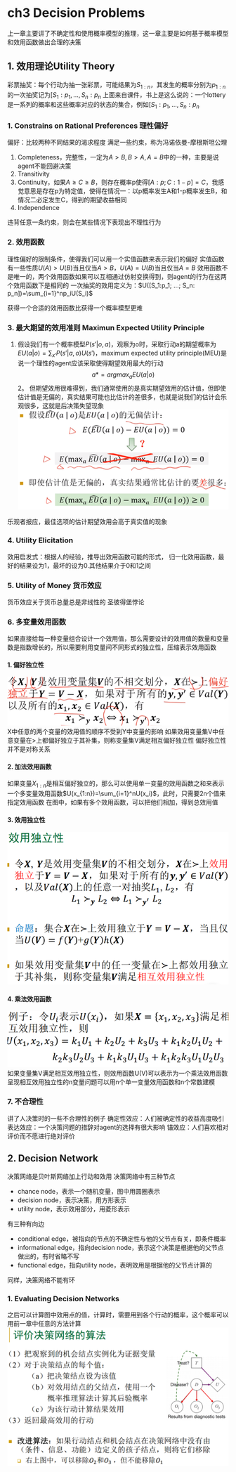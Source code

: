 # ch3 Decision Problems
上一章主要讲了不确定性和使用概率模型的推理，这一章主要是如何基于概率模型和效用函数做出合理的决策

## 1. 效用理论Utility Theory
彩票抽奖：每个行动为抽一张彩票，可能结果为$S_{1:n}$，其发生的概率分别为$p_{1:n}$的一次抽奖记为$[S_1:p_1, ..., S_n: p_n$
上面来自课件，书上是这么说的：一个lottery是一系列的概率和这些概率对应的状态的集合，例如$[S_1:p_1, ..., S_n: p_n$

### 1. Constrains on Rational Preferences 理性偏好
偏好：比较两种不同结果的渴求程度
满足一些约束，称为冯诺依曼-摩根斯坦公理
1. Completeness，完整性，一定为$A>B, B>A, A=B$中的一种，主要是说agent不能回避决策
2. Transitivity
3. Continuity，如果$A\geq C\geq B$，则存在概率p使得$[A:p;C:1-p]=C$，我感觉意思是存在p为特定值，使得在情况一：以p概率发生A和1-p概率发生B，和情况二必定发生C，得到的期望收益相同
4. Independence

违背任意一条约束，则会在某些情况下表现出不理性行为

### 2. 效用函数
理性偏好的限制条件，使得我们可以用一个实值函数来表示我们的偏好
实值函数有一些性质$U(A)>U(B)$当且仅当$A>B$，$U(A)=U(B)$当且仅当$A=B$
效用函数不是唯一的，两个效用函数如果可以互相通过仿射变换得到，则agent的行为在这两个效用函数下是相同的
一次抽奖的效用定义为：$U([S_1:p_1; ...; S_n: p_n])=\sum_{i=1}^np_iU(S_i)$

获得一个合适的效用函数比获得一个概率模型更难

### 3. 最大期望的效用准则 Maximun Expected Utility Principle
1. 假设我们有一个概率模型$P(s'|o, a)$，观察为o时，采取行动a的期望概率为$EU(a|o)=\sum_{x'}P(s'|a, o)U(s')$，maximum expected utility principle(MEU)是说一个理性的agent应该采取使得期望效用最大的行动$$a*=argmax_aEU(a|o)$$
2。 但期望效用很难得到，我们通常使用的是真实期望效用的估计值，但即使估计值是无偏的，真实结果可能也比估计的差很多，也就是说我们的估计会乐观很多，这就是后决策失望现象
![20200325194318.png](https://raw.githubusercontent.com/s974534426/img_for_notes/master/20200325194318.png)

乐观者报应，最佳选项的估计期望效用会高于真实值的现象

### 4. Utility Elicitation
效用启发式：根据人的经验，推导出效用函数可能的形式，
归一化效用函数，最好的结果设为1，最坏的设为0.其他结果介于0和1之间

### 5. Utility of Money 货币效应
货币效应关于货币总量总是非线性的
圣彼得堡悖论

### 6. 多变量效用函数
如果直接给每一种变量组合设计一个效用值，那么需要设计的效用值的数量和变量数是指数增长的，所以需要利用变量间不同形式的独立性，压缩表示效用函数
#### 1. 偏好独立性
![20200325202222.png](https://raw.githubusercontent.com/s974534426/img_for_notes/master/20200325202222.png)
X中任意的两个变量的效用值的顺序不受到Y中变量的影响
如果效用变量集V中任意变量在>上都偏好独立于其补集，则称变量集V满足相互偏好独立性
偏好独立性并不是对称关系

#### 2. 加法效用函数
如果变量$X_{1:n}$是相互偏好独立的，那么可以使用单一变量的效用函数之和来表示一个多变量效用函数$U(x_{1:n})=\sum_{i=1}^nU(x_i)$，此时，只需要2n个值来指定效用函数
在图中，如果有多个效用函数，可以把他们相加，得到总效用值

#### 3. 效用独立性
![20200325211817.png](https://raw.githubusercontent.com/s974534426/img_for_notes/master/20200325211817.png)

#### 4. 乘法效用函数
![20200325212011.png](https://raw.githubusercontent.com/s974534426/img_for_notes/master/20200325212011.png)
如果变量集V满足相互效用独立性，则效用函数U(V)可以表示为一个乘法效用函数
呈现相互效用独立性的n变量问题可以用n个单一变量效用函数和n个常数建模

### 7. 不合理性
讲了人决策时的一些不合理性的例子
确定性效应：人们被确定性的收益高度吸引
表达效应：一个决策问题的措辞对agent的选择有很大影响
锚效应：人们喜欢相对评价而不愿进行绝对评价

## 2. Decision Network
决策网络是贝叶斯网络加上行动和效用
决策网络中有三种节点
- chance node，表示一个随机变量，图中用圆圈表示
- decision node，表示决策，用方形表示
- utility node，表示效用部分，用菱形表示

有三种有向边
- conditional edge，被指向的节点的不确定性与他的父节点有关，即条件概率
- informational edge，指向decision node，表示这个决策是根据他的父节点做出的，有时省略不写
- functional edge，指向utility node，表明效用是根据他的父节点计算的

同样，决策网络不能有环

### 1. Evaluating Decision Networks
之后可以计算图中效用点的值，计算时，需要用到各个行动的概率，这个概率可以用前一章中任意的方法计算
![20200325210201.png](https://raw.githubusercontent.com/s974534426/img_for_notes/master/20200325210201.png)

